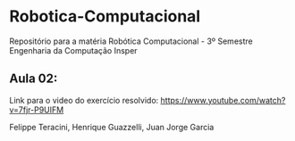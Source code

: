 # Robotica-Computacional
Repositório para a matéria Robótica Computacional - 3º Semestre Engenharia da Computação Insper

## Aula 02:
Link para o video do exercício resolvido:
https://www.youtube.com/watch?v=7fjr-P9UIFM

Felippe Teracini, Henrique Guazzelli, Juan Jorge Garcia
